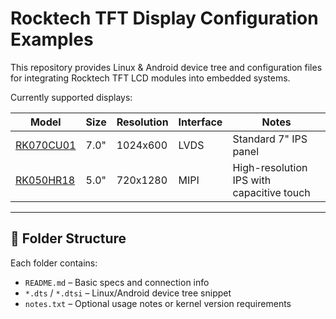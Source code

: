 # Rocktech TFT Display Configuration Examples

This repository provides Linux & Android device tree and configuration files for integrating Rocktech TFT LCD modules into embedded systems.

Currently supported displays:

| Model       | Size  | Resolution | Interface | Notes |
|-------------|-------|------------|-----------|-------|
| [RK070CU01](./RK070CU01) | 7.0"  | 1024x600   | LVDS      | Standard 7" IPS panel |
| [RK050HR18](./RK050HR18) | 5.0"  | 720x1280   | MIPI      | High-resolution IPS with capacitive touch |

---

## 📁 Folder Structure

Each folder contains:

- `README.md` – Basic specs and connection info  
- `*.dts` / `*.dtsi` – Linux/Android device tree snippet  
- `notes.txt` – Optional usage notes or kernel version requirements
